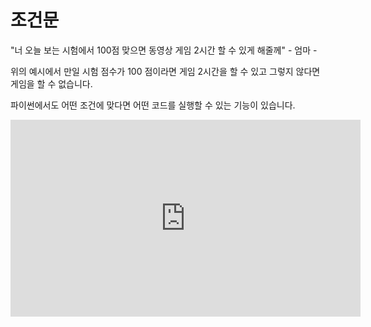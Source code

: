 # 조건문

"너 오늘 보는 시험에서 100점 맞으면 동영상 게임 2시간 할 수 있게 해줄께" - 엄마 -

위의 예시에서 만일 시험 점수가 100 점이라면 게임 2시간을 할 수 있고 그렇지 않다면 게임을 할 수 없습니다.

파이썬에서도 어떤 조건에 맞다면 어떤 코드를 실행할 수 있는 기능이 있습니다.

<iframe
  loading="lazy" width="560" height="315" className="youtube" src="https://www.youtube.com/embed/DzDnLTtrDQk" title="YouTube video player" frameBorder="0" allow="accelerometer; autoplay; clipboard-write; encrypted-media; gyroscope; picture-in-picture" />

## 조건문이란?

영어로 '만일'은 'if'입니다.

파이썬에서 조건문 기본 형태는 (if + 조건)과 코드입니다.

위 코드에 들여쓰기(띄어쓰기)가 된 부분은 if 문 안의 부분입니다.

만일 파이썬 조건문에서 코드를 들여쓰지 않는다면 에러가 생깁니다.

그 이유는 파이썬에서 항상 어떤 코드가 조건문 안에 있다면 항상 들여쓰기를 기준으로 삼고 있기 때문입니다.

## 논리연산자

조건문에서 두 가지 조건을 모두 만족했을 때 실행을 시키고 싶다면, `and` 연산자를 이용하면 됩니다 `and`는 모든 조건이 참일 때만 실행을 시킵니다.

`or`는 하나라도 참이면 참입니다.

만일 두 조건 중 하나라도 참이면 어떤 코드를 실행하고 싶다면 `or` 논리연산자를 사용하세요.

<iframe
  loading="lazy" title="Python Playground" src="https://trinket.io/embed/python3/9e178be286" height="400" />

## 다양한 형태

### if - else

if - else 문은 만일 어떤 조건이 맞다면 어떤 코드를 실행하고 그렇지 않다면 마지막 코드를 실행하는 조건문입니다.

### if - elif

if - elif는 첫 번째 조건에 맞다면 첫 번째 코드를 실행하고 그렇지 않다면 다음 조건에 맞는지 확인합니다.

만일 두 번째 조건에 맞다면 두 번째 코드를 실행하고 그렇지 않다면 else를 실행합니다.

문이 없기 때문에 아무 코드도 실행하지 않고 넘어갑니다.

### if - elif - else

if - elif - else는 첫 번째 조건에 맞는 지의 여부를 확인하고 그렇다면 첫 번째 코드를 실행하고 그렇지 않다면 넘어갑니다.

그리고 elif 조건이 맞다면 elif 문의 코드를 실행하고 넘어갑니다.

마지막으로 모든 elif 문의 조건이 맞지 않다면 else 문의 코드를 실행합니다.

<iframe
  loading="lazy" title="Python Playground" src="https://trinket.io/embed/python3/4f34d13cdc" height="400" />

## 조건문 간단히 하기

if-else 조건문은 다음과 같은 형태로도 사용할 수 있습니다.

형태는 `(if 조건이 맞았다면 실행할 코드) if (조건) else (if조건이 틀리다면)}`입니다.

if-elif-else 조건문을 다음과 같이 사용할 수 있습니다.

형태는
`(if 조건 1이 맞았다면 실행할 코드) if (조건) else (if 조건2가 맞았다면 실행할 코드) if (조건2) else (if 조건문이 둘 다 틀리다면 실행할 코드)`입니다.

<iframe
  loading="lazy" title="Python Playground" src="https://trinket.io/embed/python3/73c3356df0" height="400" />

## switch

다른 언어 (예: 자바스크립트)에서는 `switch`라는 키워드가 있습니다.

`switch`는 어떤 변수와 다른 값을 비교하는 키워드입니다.

조건문인데 두 값을 비교하는 조건문입니다.

하지만 파이썬에서는 `switch`가 없습니다.

그래서 다음과 같은 방법만으로 사용할 수 있습니다.

<iframe
  loading="lazy" title="Python Playground" src="https://trinket.io/embed/python3/cb9b932e10" height="400" />

## 들여쓰기

들여쓰기란 새로운 문단을 쓸 때 코드 앞에 공백을 놓고 시작하는 것을 뜻합니다.

파이썬에서는 조건문을 만들때 들여쓰기는 필수입니다.

위의 코드와 같이 `print()`는 조건문 안에 있으므로 들여쓰기를 해야 합니다.

항상 어떤 코드는 어떤 것(함수, 조건문, 반복문 등) 안에 있거나 밖에 있는지를 고려하며 들여쓰기를 해야합니다.
